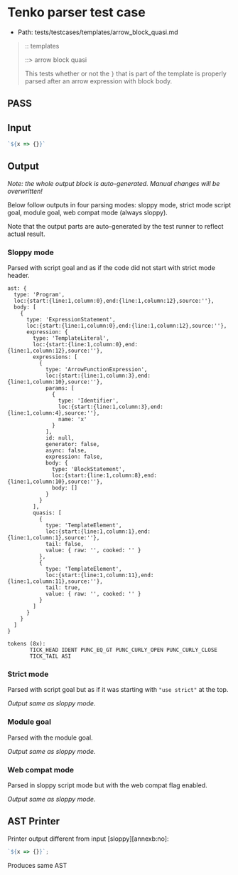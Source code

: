 # Tenko parser test case

- Path: tests/testcases/templates/arrow_block_quasi.md

> :: templates
>
> ::> arrow block quasi
>
> This tests whether or not the `}` that is part of the template is properly parsed after an arrow expression with block body.

## PASS

## Input

`````js
`${x => {}}`
`````

## Output

_Note: the whole output block is auto-generated. Manual changes will be overwritten!_

Below follow outputs in four parsing modes: sloppy mode, strict mode script goal, module goal, web compat mode (always sloppy).

Note that the output parts are auto-generated by the test runner to reflect actual result.

### Sloppy mode

Parsed with script goal and as if the code did not start with strict mode header.

`````
ast: {
  type: 'Program',
  loc:{start:{line:1,column:0},end:{line:1,column:12},source:''},
  body: [
    {
      type: 'ExpressionStatement',
      loc:{start:{line:1,column:0},end:{line:1,column:12},source:''},
      expression: {
        type: 'TemplateLiteral',
        loc:{start:{line:1,column:0},end:{line:1,column:12},source:''},
        expressions: [
          {
            type: 'ArrowFunctionExpression',
            loc:{start:{line:1,column:3},end:{line:1,column:10},source:''},
            params: [
              {
                type: 'Identifier',
                loc:{start:{line:1,column:3},end:{line:1,column:4},source:''},
                name: 'x'
              }
            ],
            id: null,
            generator: false,
            async: false,
            expression: false,
            body: {
              type: 'BlockStatement',
              loc:{start:{line:1,column:8},end:{line:1,column:10},source:''},
              body: []
            }
          }
        ],
        quasis: [
          {
            type: 'TemplateElement',
            loc:{start:{line:1,column:1},end:{line:1,column:1},source:''},
            tail: false,
            value: { raw: '', cooked: '' }
          },
          {
            type: 'TemplateElement',
            loc:{start:{line:1,column:11},end:{line:1,column:11},source:''},
            tail: true,
            value: { raw: '', cooked: '' }
          }
        ]
      }
    }
  ]
}

tokens (8x):
       TICK_HEAD IDENT PUNC_EQ_GT PUNC_CURLY_OPEN PUNC_CURLY_CLOSE
       TICK_TAIL ASI
`````

### Strict mode

Parsed with script goal but as if it was starting with `"use strict"` at the top.

_Output same as sloppy mode._

### Module goal

Parsed with the module goal.

_Output same as sloppy mode._

### Web compat mode

Parsed in sloppy script mode but with the web compat flag enabled.

_Output same as sloppy mode._

## AST Printer

Printer output different from input [sloppy][annexb:no]:

````js
`${x => {}}`;
````

Produces same AST
